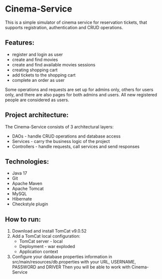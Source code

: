 # Cinema-Service
This is a simple simulator of cinema service for reservation tickets, that supports registration, authentication 
and CRUD operations.

## Features:
- register and login as user
- create and find movies
- create and find available movies sessions
- creating shopping cart
- add tickets to the shopping cart
- complete an order as user

Some operations and requests are set up for admins only, others for users only, 
and there are also pages for both admins and users. 
All new registered people are considered as users.

## Project architecture:
The Cinema-Service consists of 3 architectural layers:
* DAOs - handle CRUD operations and database access
* Services - carry the business logic of the project
* Controllers - handle requests, call services and send responses

## Technologies:
- Java 17
- Git
- Apache Maven
- Apache Tomcat
- MySQL
- Hibernate
- Checkstyle plugin

## How to run:
1. Download and install TomCat v9.0.52
2. Add a TomCat local configuration:
    * TomCat server - local
    * Deployment - war exploded
    * Application context
3. Configure your database properties information 
in src/main/resources/db.properties with your URL, USERNAME, PASSWORD and DRIVER
Then you will be able to work with Cinema-Service

